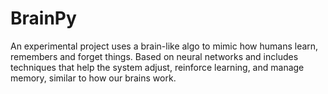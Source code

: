 # BrainPy 

An experimental project uses a brain-like algo to mimic how humans learn, remembers and forget things. Based on neural networks and includes techniques that help the system adjust, reinforce learning, and manage memory, similar to how our brains work. 